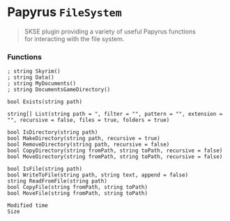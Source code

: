 # Papyrus `FileSystem`

> SKSE plugin providing a variety of useful Papyrus functions  
> for interacting with the file system.

### Functions

```psc
; string Skyrim()
; string Data()
; string MyDocuments()
; string DocumentsGameDirectory()

bool Exists(string path)

string[] List(string path = ", filter = "", pattern = "", extension = "", recursive = false, files = true, folders = true)

bool IsDirectory(string path)
bool MakeDirectory(string path, recursive = true)
bool RemoveDirectory(string path, recursive = false)
bool CopyDirectory(string fromPath, string toPath, recursive = false)
bool MoveDirectory(string fromPath, string toPath, recursive = false)

bool IsFile(string path)
bool WriteToFile(string path, string text, append = false)
string ReadFromFile(string path)
bool CopyFile(string fromPath, string toPath)
bool MoveFile(string fromPath, string toPath)

Modified time
Size
```
